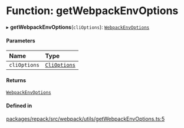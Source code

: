 # Function: getWebpackEnvOptions

▸ **getWebpackEnvOptions**(`cliOptions`): [`WebpackEnvOptions`](../interfaces/WebpackEnvOptions.md)

#### Parameters

| Name | Type |
| :------ | :------ |
| `cliOptions` | [`CliOptions`](../interfaces/CliOptions.md) |

#### Returns

[`WebpackEnvOptions`](../interfaces/WebpackEnvOptions.md)

#### Defined in

[packages/repack/src/webpack/utils/getWebpackEnvOptions.ts:5](https://github.com/callstack/repack/blob/1d9a1bb/packages/repack/src/webpack/utils/getWebpackEnvOptions.ts#L5)
